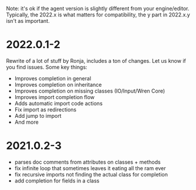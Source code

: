 Note: it's ok if the agent version is slightly different from your engine/editor.
Typically, the 2022.x is what matters for compatibility, the y part in 2022.x.y isn't as important.

# 2022.0.1-2

Rewrite of a lot of stuff by Ronja, includes a ton of changes. 
Let us know if you find issues. Some key things:

- Improves completion in general
- Improves completion on inheritance
- Improves completion on missing classes (IO/Input/Wren Core)
- Improves import completion flow
- Adds automatic import code actions
- Fix import as redirections
- Add jump to import
- And more

# 2021.0.2-3

- parses doc comments from attributes on classes + methods
- fix infinite loop that sometimes leaves it eating all the ram ever
- fix recursive imports not finding the actual class for completion
- add completion for fields in a class
